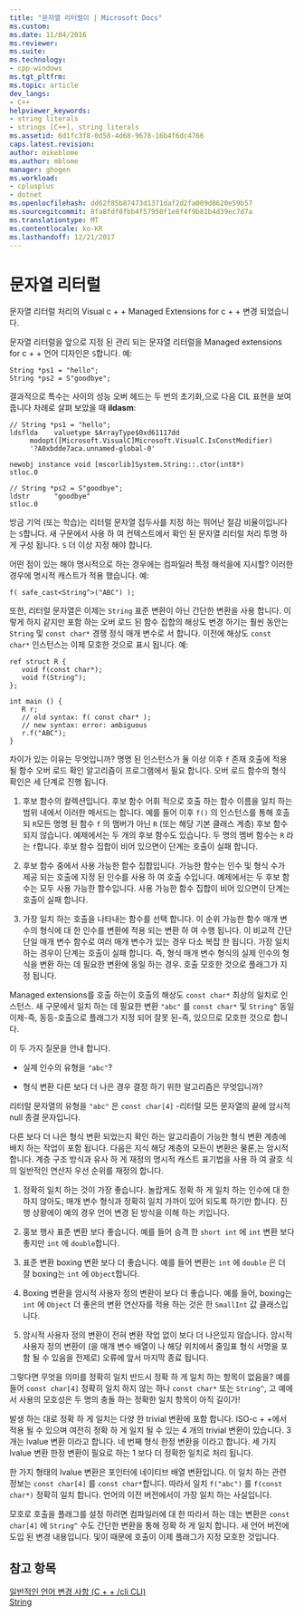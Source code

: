 ```yaml
---
title: "문자열 리터럴이 | Microsoft Docs"
ms.custom: 
ms.date: 11/04/2016
ms.reviewer: 
ms.suite: 
ms.technology:
- cpp-windows
ms.tgt_pltfrm: 
ms.topic: article
dev_langs:
- C++
helpviewer_keywords:
- string literals
- strings [C++], string literals
ms.assetid: 6d1fc3f8-0d58-4d68-9678-16b4f6dc4766
caps.latest.revision: 
author: mikeblome
ms.author: mblome
manager: ghogen
ms.workload:
- cplusplus
- dotnet
ms.openlocfilehash: dd62f85b87473d1371daf2d2fa009d8620e59b57
ms.sourcegitcommit: 8fa8fdf0fbb4f57950f1e8f4f9b81b4d39ec7d7a
ms.translationtype: MT
ms.contentlocale: ko-KR
ms.lasthandoff: 12/21/2017
---
```

# <a name="string-literal"></a>문자열 리터럴
문자열 리터럴 처리의 Visual c + + Managed Extensions for c + + 변경 되었습니다.  
  
 문자열 리터럴을 앞으로 지정 된 관리 되는 문자열 리터럴을 Managed extensions for c + + 언어 디자인은 `S`합니다. 예:  
  
```  
String *ps1 = "hello";  
String *ps2 = S"goodbye";  
```  
  
 결과적으로 특수는 사이의 성능 오버 헤드는 두 번의 초기화,으로 다음 CIL 표현을 보여 줍니다 차례로 살펴 보았을 때 **ildasm**:  
  
```  
// String *ps1 = "hello";  
ldsflda    valuetype $ArrayType$0xd61117dd  
     modopt([Microsoft.VisualC]Microsoft.VisualC.IsConstModifier)   
     '?A0xbdde7aca.unnamed-global-0'  
  
newobj instance void [mscorlib]System.String::.ctor(int8*)  
stloc.0  
  
// String *ps2 = S"goodbye";  
ldstr      "goodbye"  
stloc.0  
```  
  
 방금 기억 (또는 학습)는 리터럴 문자열 접두사를 지정 하는 뛰어난 절감 비율이입니다는 `S`합니다. 새 구문에서 사용 하 여 컨텍스트에서 확인 된 문자열 리터럴 처리 투명 하 게 구성 됩니다. `S` 더 이상 지정 해야 합니다.  
  
 어떤 점이 있는 해야 명시적으로 하는 경우에는 컴파일러 특정 해석을에 지시할? 이러한 경우에 명시적 캐스트가 적용 했습니다. 예:  
  
```  
f( safe_cast<String^>("ABC") );  
```  
  
 또한, 리터럴 문자열은 이제는 `String` 표준 변환이 아닌 간단한 변환을 사용 합니다. 이렇게 하지 같지만 포함 하는 오버 로드 된 함수 집합의 해상도 변경 하기는 훨씬 동안는 `String` 및 `const char*` 경쟁 정식 매개 변수로 서 합니다. 이전에 해상도 `const char*` 인스턴스는 이제 모호한 것으로 표시 됩니다. 예:  
  
```  
ref struct R {  
   void f(const char*);  
   void f(String^);  
};  
  
int main () {  
   R r;  
   // old syntax: f( const char* );  
   // new syntax: error: ambiguous  
   r.f("ABC");   
}  
```  
  
 차이가 있는 이유는 무엇입니까? 명명 된 인스턴스가 둘 이상 이후 `f` 존재 호출에 적용 될 함수 오버 로드 확인 알고리즘이 프로그램에서 필요 합니다. 오버 로드 함수의 형식 확인은 세 단계로 진행 됩니다.  
  
1.  후보 함수의 컬렉션입니다. 후보 함수 어휘 적으로 호출 하는 함수 이름을 일치 하는 범위 내에서 이러한 메서드는 합니다. 예를 들어 이후 `f()` 의 인스턴스를 통해 호출 되 `R`모든 명명 된 함수 `f` 의 맴버가 아닌 `R` (또는 해당 기본 클래스 계층) 후보 함수 되지 않습니다. 예제에서는 두 개의 후보 함수도 있습니다. 두 명의 멤버 함수는 `R` 라는 `f`합니다. 후보 함수 집합이 비어 있으면이 단계는 호출이 실패 합니다.  
  
2.  후보 함수 중에서 사용 가능한 함수 집합입니다. 가능한 함수는 인수 및 형식 수가 제공 되는 호출에 지정 된 인수를 사용 하 여 호출 수입니다. 예제에서는 두 후보 함수는 모두 사용 가능한 함수입니다. 사용 가능한 함수 집합이 비어 있으면이 단계는 호출이 실패 합니다.  
  
3.  가장 일치 하는 호출을 나타내는 함수를 선택 합니다. 이 순위 가능한 함수 매개 변수의 형식에 대 한 인수를 변환에 적용 되는 변환 하 여 수행 됩니다. 이 비교적 간단 단일 매개 변수 함수로 여러 매개 변수가 있는 경우 다소 복잡 한 됩니다. 가장 일치 하는 경우이 단계는 호출이 실패 합니다. 즉, 형식 매개 변수 형식의 실제 인수의 형식을 변환 하는 데 필요한 변환에 동일 하는 경우. 호출 모호한 것으로 플래그가 지정 됩니다.  
  
 Managed extensions를 호출 하는이 호출의 해상도 `const char*` 최상의 일치로 인스턴스. 새 구문에서 일치 하는 데 필요한 변환 `"abc"` 를 `const char*` 및 `String^` 동일 이제-즉, 동등-호출으로 플래그가 지정 되어 잘못 된-즉, 있으므로 모호한 것으로 합니다.  
  
 이 두 가지 질문을 안내 합니다.  
  
-   실제 인수의 유형을 `"abc"`?  
  
-   형식 변환 다른 보다 더 나은 경우 결정 하기 위한 알고리즘은 무엇입니까?  
  
 리터럴 문자열의 유형을 `"abc"` 은 `const char[4]` -리터럴 모든 문자열의 끝에 암시적 null 종결 문자입니다.  
  
 다른 보다 더 나은 형식 변환 되었는지 확인 하는 알고리즘이 가능한 형식 변환 계층에 배치 하는 작업이 포함 됩니다. 다음은 지식 해당 계층의 모든이 변환은 물론,는 암시적 합니다. 계층 구조 방식과 유사 하 게 재정의 명시적 캐스트 표기법을 사용 하 여 괄호 식의 일반적인 연산자 우선 순위를 재정의 합니다.  
  
1.  정확히 일치 하는 것이 가장 좋습니다. 놀랍게도 정확 하 게 일치 하는 인수에 대 한 하지 않아도; 매개 변수 형식과 정확히 일치 가까이 있어 되도록 하기만 합니다. 진행 상황에이 예의 경우 언어 변경 된 방식을 이해 하는 키입니다.  
  
2.  홍보 행사 표준 변환 보다 좋습니다. 예를 들어 승격 한 `short int` 에 `int` 변환 보다 좋지만 `int` 에 `double`합니다.  
  
3.  표준 변환 boxing 변환 보다 더 좋습니다. 예를 들어 변환는 `int` 에 `double` 은 더 잘 boxing는 `int` 에 `Object`합니다.  
  
4.  Boxing 변환을 암시적 사용자 정의 변환이 보다 더 좋습니다. 예를 들어, boxing는 `int` 에 `Object` 더 좋은의 변환 연산자를 적용 하는 것은 한 `SmallInt` 값 클래스입니다.  
  
5.  암시적 사용자 정의 변환이 전혀 변환 작업 없이 보다 더 나은있지 않습니다. 암시적 사용자 정의 변환이 (을 매개 변수 배열이 나 해당 위치에서 줄임표 형식 서명을 포함 될 수 있음을 전제로) 오류에 앞서 마지막 종료 됩니다.  
  
 그렇다면 무엇을 의미를 정확히 일치 반드시 정확 하 게 일치 하는 항목이 없음을? 예를 들어 `const char[4]` 정확히 일치 하지 않는 하나 `const char*` 또는 `String^`, 고 예에서 사용의 모호성은 두 명의 충돌 하는 정확한 일치 항목이 아직 길이가!  
  
 발생 하는 대로 정확 하 게 일치는 다양 한 trivial 변환에 포함 합니다. ISO-c + +에서 적용 될 수 있으며 여전히 정확 하 게 일치 될 수 있는 4 개의 trivial 변환이 있습니다. 3 개는 lvalue 변환 이라고 합니다. 네 번째 형식 한정 변환을 이라고 합니다. 세 가지 lvalue 변환 한정 변환이 필요로 하는 1 보다 더 정확한 일치로 처리 됩니다.  
  
 한 가지 형태의 lvalue 변환은 포인터에 네이티브 배열 변환입니다. 이 일치 하는 관련 정보는 `const char[4]` 를 `const char*`합니다. 따라서 일치 `f("abc")` 를 `f(const char*)` 정확히 일치 합니다. 언어의 이전 버전에서이 가장 일치 하는 사실입니다.  
  
 모호로 호출을 플래그를 설정 하려면 컴파일러에 대 한 따라서 하는 데는 변환은 `const char[4]` 에 `String^` 수도 간단한 변환을 통해 정확 하 게 일치 합니다. 새 언어 버전에 도입 된 변경 내용입니다. 및이 때문에 호출이 이제 플래그가 지정 모호한 것입니다.  
  
## <a name="see-also"></a>참고 항목  
 [일반적인 언어 변경 사항 (C + + /cli CLI)](../dotnet/general-language-changes-cpp-cli.md)   
 [String](../windows/string-cpp-component-extensions.md)